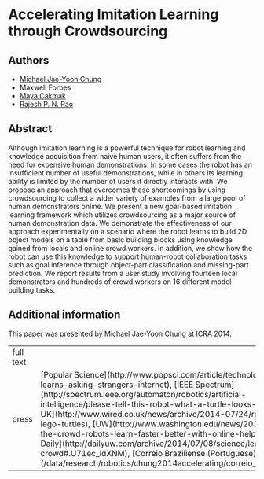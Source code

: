 # Accelerating Imitation Learning through Crowdsourcing

## Authors
- [Michael Jae-Yoon Chung](https://sites.google.com/site/gradstudentpage/)
- Maxwell Forbes
- [Maya Cakmak](http://www.mayacakmak.com/)
- [Rajesh P. N. Rao](http://homes.cs.washington.edu/~rao/)

## Abstract
Although imitation learning is a powerful technique for robot learning and knowledge acquisition from naive human users, it often suffers from the need for expensive human demonstrations. In some cases the robot has an insufficient number of useful demonstrations, while in others its learning ability is limited by the number of users it directly interacts with. We propose an approach that overcomes these shortcomings by using crowdsourcing to collect a wider variety of examples from a large pool of human demonstrators online. We present a new goal-based imitation learning framework which utilizes crowdsourcing as a major source of human demonstration data. We demonstrate the effectiveness of our approach experimentally on a scenario where the robot learns to build 2D object models on a table from basic building blocks using knowledge gained from locals and online crowd workers. In addition, we show how the robot can use this knowledge to support human-robot collaboration tasks such as goal inference through object-part classification and missing-part prediction. We report results from a user study involving fourteen local demonstrators and hundreds of crowd workers on 16 different model building tasks.

## Additional information
This paper was presented by Michael Jae-Yoon Chung at [ICRA 2014](https://ras.papercept.net/conferences/conferences/ICRA14/program/ICRA14_ContentListWeb_5.html#wea14_03).

<table>
	<tr>
		<td>full text</td>
		<td>
			<a href="/data/research/robotics/chung2014accelerating/chung2014accelerating.pdf">
				<span class="glyphicon glyphicon-file"></span>
			</a>
		</td>
	</tr>
	<tr>
		<td>press</td>
		<td>
			[Popular Science](http://www.popsci.com/article/technology/robot-learns-asking-strangers-internet),
			[IEEE Spectrum](http://spectrum.ieee.org/automaton/robotics/artificial-intelligence/please-tell-this-robot-what-a-turtle-looks-like),
			[Wired UK](http://www.wired.co.uk/news/archive/2014-07/24/robots-build-lego-turtles),
			[UW](http://www.washington.edu/news/2014/06/26/ask-the-crowd-robots-learn-faster-better-with-online-helpers/),
			[UW Daily](http://dailyuw.com/archive/2014/07/08/science/learning-crowd#.U71ec_ldXNM),
			[Correio Braziliense (Portuguese)](/data/research/robotics/chung2014accelerating/correio_braziliense.pdf)
			<!-- [Kurzweil AI](http://www.kurzweilai.net/crowdsourcing-for-robots), -->
			<!-- [Phys.org](http://phys.org/news/2014-06-crowd-robots-faster-online-helpers.html), -->
			<!-- [Gigaom](http://gigaom.com/2014/06/27/new-research-shows-robots-can-learn-quite-a-bit-when-fed-a-lot-of-data/), -->
			<!-- [ECN](http://www.ecnmag.com/news/2014/06/robots-learn-faster-better-online-helpers), -->
			<!-- [Nature World News](http://www.natureworldnews.com/articles/7805/20140627/web-wisdom-more-robots-learn-crowdsourcing.htm), -->
			<!-- [Daily Digest News](http://dailydigestnews.com/2014/06/scientists-robots-can-learn-to-learn-from-crowdsourcing/) -->
		</td>
</table>
